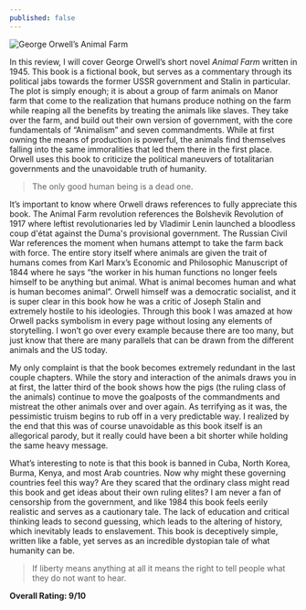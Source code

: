 ```yaml
---
published: false
---
```

![George Orwell’s Animal Farm](https://larb-main-img-cdn.azureedge.net/unsafe/1280x0/filters:format(jpeg)/https%3A%2F%2Fdev.lareviewofbooks.org%2Fwp-content%2Fuploads%2F2013%2F10%2Fanimal-farm-cover-image.jpeg)

In this review, I will cover George Orwell’s short novel _Animal Farm_ written in 1945. This book is a fictional book, but serves as a commentary through its political jabs towards the former USSR government and Stalin in particular. The plot is simply enough; it is about a group of farm animals on Manor farm that come to the realization that humans produce nothing on the farm while reaping all the benefits by treating the animals like slaves. They take over the farm, and build out their own version of government, with the core fundamentals of “Animalism” and seven commandments. While at first owning the means of production is powerful, the animals find themselves falling into the same immoralities that led them there in the first place. Orwell uses this book to criticize the political maneuvers of totalitarian governments and the unavoidable truth of humanity.

> The only good human being is a dead one.

It’s important to know where Orwell draws references to fully appreciate this book. The Animal Farm revolution references the Bolshevik Revolution of 1917 where leftist revolutionaries led by Vladimir Lenin launched a bloodless coup d'état against the Duma's provisional government. The Russian Civil War references the moment when humans attempt to take the farm back with force. The entire story itself where animals are given the trait of humans comes from Karl Marx’s Economic and Philosophic Manuscript of 1844 where he says “the worker in his human functions no longer feels himself to be anything but animal. What is animal becomes human and what is human becomes animal”. Orwell himself was a democratic socialist, and it is super clear in this book how he was a critic of Joseph Stalin and extremely hostile to his ideologies. Through this book I was amazed at how Orwell packs symbolism in every page without losing any elements of storytelling. I won’t go over every example because there are too many, but just know that there are many parallels that can be drawn from the different animals and the US today.

My only complaint is that the book becomes extremely redundant in the last couple chapters. While the story and interaction of the animals draws you in at first, the latter third of the book shows how the pigs (the ruling class of the animals) continue to move the goalposts of the commandments and mistreat the other animals over and over again. As terrifying as it was, the pessimistic truism begins to rub off in a very predictable way. I realized by the end that this was of course unavoidable as this book itself is an allegorical parody, but it really could have been a bit shorter while holding the same heavy message.

What’s interesting to note is that this book is banned in Cuba, North Korea, Burma, Kenya, and most Arab countries. Now why might these governing countries feel this way? Are they scared that the ordinary class might read this book and get ideas about their own ruling elites? I am never a fan of censorship from the government, and like 1984 this book feels eerily realistic and serves as a cautionary tale. The lack of education and critical thinking leads to second guessing, which leads to the altering of history, which inevitably leads to enslavement. This book is deceptively simple, written like a fable, yet serves as an incredible dystopian tale of what humanity can be.

> If liberty means anything at all it means the right to tell people what they do not want to hear.

**Overall Rating: 9/10**

